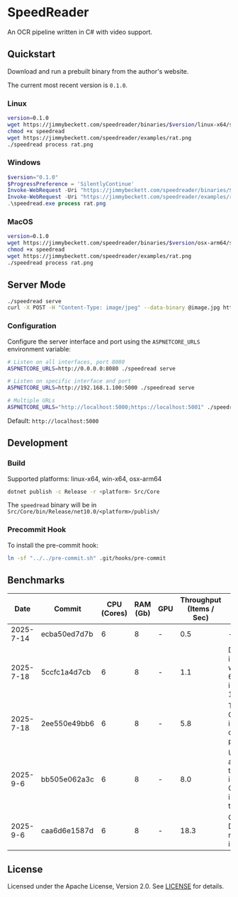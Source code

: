 # SpeedReader

An OCR pipeline written in C# with video support.

## Quickstart

Download and run a prebuilt binary from the author's website.

The current most recent version is `0.1.0`.

### Linux
```bash
version=0.1.0
wget https://jimmybeckett.com/speedreader/binaries/$version/linux-x64/speedread
chmod +x speedread
wget https://jimmybeckett.com/speedreader/examples/rat.png
./speedread process rat.png
```

### Windows
```powershell
$version="0.1.0"
$ProgressPreference = 'SilentlyContinue'
Invoke-WebRequest -Uri "https://jimmybeckett.com/speedreader/binaries/$version/win-x64/speedread.exe" -OutFile speedread.exe
Invoke-WebRequest -Uri "https://jimmybeckett.com/speedreader/examples/rat.png" -OutFile rat.png
.\speedread.exe process rat.png
```

### MacOS
```bash
version=0.1.0
wget https://jimmybeckett.com/speedreader/binaries/$version/osx-arm64/speedread
chmod +x speedread
wget https://jimmybeckett.com/speedreader/examples/rat.png
./speedread process rat.png
```

## Server Mode

```bash
./speedread serve
curl -X POST -H "Content-Type: image/jpeg" --data-binary @image.jpg http://localhost:5000/api/ocr
```

### Configuration

Configure the server interface and port using the `ASPNETCORE_URLS` environment variable:

```bash
# Listen on all interfaces, port 8080
ASPNETCORE_URLS=http://0.0.0.0:8080 ./speedread serve

# Listen on specific interface and port
ASPNETCORE_URLS=http://192.168.1.100:5000 ./speedread serve

# Multiple URLs
ASPNETCORE_URLS="http://localhost:5000;https://localhost:5001" ./speedread serve
```

Default: `http://localhost:5000`

## Development

### Build

Supported platforms: linux-x64, win-x64, osx-arm64

```bash
dotnet publish -c Release -r <platform> Src/Core
```

The `speedread` binary will be in `Src/Core/bin/Release/net10.0/<platform>/publish/`

### Precommit Hook

To install the pre-commit hook:

```bash
ln -sf "../../pre-commit.sh" .git/hooks/pre-commit
```

## Benchmarks

| Date      | Commit | CPU (Cores) | RAM (Gb) | GPU | Throughput (Items / Sec) | Notes                                                        |
|-----------|--------|-------------|----------| --- |--------------------------|--------------------------------------------------------------|
| 2025-7-14 | ecba50ed7d7b | 6           | 8        | - | 0.5                      | -                                                            |
| 2025-7-18 | 5ccfc1a4d7cb | 6 | 8 | - | 1.1                      | DBNet inference w/ size 640x640 instead of 1344x736          |
| 2025-7-18 | 2ee550e49bb6 | 6 | 8 | - | 5.8                      | Turn on ONNX intra-operation parallelism                     |
| 2025-9-6  | bb505e062a3c | 6 | 8 | - | 8.0                      | Use application threading instead of ONNX intra-op threading |
| 2025-9-6  | caa6d6e1587d | 6 | 8 | - | 18.3                     | Quantize DBNet model to int8 |

## License

Licensed under the Apache License, Version 2.0. See [LICENSE](LICENSE) for details.


